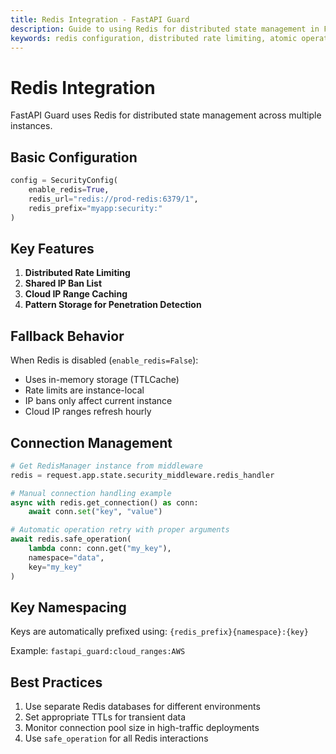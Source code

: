 ```yaml
---
title: Redis Integration - FastAPI Guard
description: Guide to using Redis for distributed state management in FastAPI Guard
keywords: redis configuration, distributed rate limiting, atomic operations
---
```


# Redis Integration

FastAPI Guard uses Redis for distributed state management across multiple instances.

## Basic Configuration

```python
config = SecurityConfig(
    enable_redis=True,
    redis_url="redis://prod-redis:6379/1",
    redis_prefix="myapp:security:"
)
```

## Key Features

1. **Distributed Rate Limiting**
2. **Shared IP Ban List**
3. **Cloud IP Range Caching**
4. **Pattern Storage for Penetration Detection**

## Fallback Behavior

When Redis is disabled (`enable_redis=False`):
- Uses in-memory storage (TTLCache)
- Rate limits are instance-local
- IP bans only affect current instance
- Cloud IP ranges refresh hourly

## Connection Management

```python
# Get RedisManager instance from middleware
redis = request.app.state.security_middleware.redis_handler

# Manual connection handling example
async with redis.get_connection() as conn:
    await conn.set("key", "value")

# Automatic operation retry with proper arguments
await redis.safe_operation(
    lambda conn: conn.get("my_key"),
    namespace="data",
    key="my_key"
)
```

## Key Namespacing

Keys are automatically prefixed using:
`{redis_prefix}{namespace}:{key}`

Example: `fastapi_guard:cloud_ranges:AWS`

## Best Practices

1. Use separate Redis databases for different environments
2. Set appropriate TTLs for transient data
3. Monitor connection pool size in high-traffic deployments
4. Use `safe_operation` for all Redis interactions